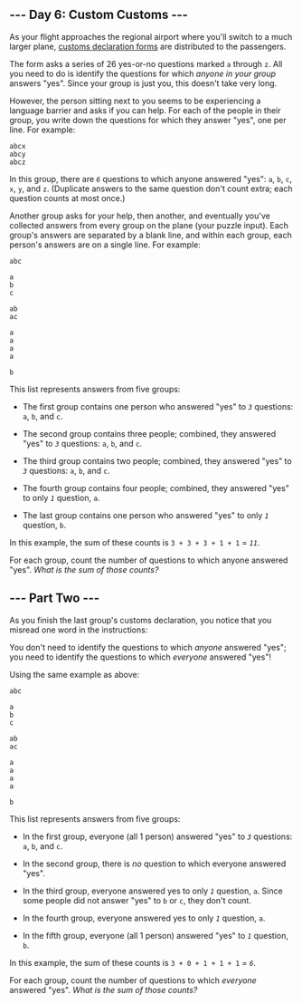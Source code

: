 ## --- Day 6: Custom Customs --- ##

As your flight approaches the regional airport where you'll switch to a
much larger plane, [customs declaration forms](https://en.wikipedia.org/wiki/Customs_declaration)
are distributed to the passengers.

The form asks a series of 26 yes-or-no questions marked `a` through `z`.
All you need to do is identify the questions for which *anyone in your
group* answers "yes". Since your group is just you, this doesn't take
very long.

However, the person sitting next to you seems to be experiencing a
language barrier and asks if you can help. For each of the people in
their group, you write down the questions for which they answer "yes",
one per line. For example:

    abcx
    abcy
    abcz

In this group, there are *`6`* questions to which anyone answered
"yes": `a`, `b`, `c`, `x`, `y`, and `z`. (Duplicate answers to the same
question don't count extra; each question counts at most once.)

Another group asks for your help, then another, and eventually you've
collected answers from every group on the plane (your puzzle input).
Each group's answers are separated by a blank line, and within each
group, each person's answers are on a single line. For example:

    abc
    
    a
    b
    c
    
    ab
    ac
    
    a
    a
    a
    a
    
    b

This list represents answers from five groups:

  * The first group contains one person who answered "yes" to *`3`*
    questions: `a`, `b`, and `c`.

  * The second group contains three people; combined, they answered
    "yes" to *`3`* questions: `a`, `b`, and `c`.

  * The third group contains two people; combined, they answered "yes"
    to *`3`* questions: `a`, `b`, and `c`.

  * The fourth group contains four people; combined, they answered
    "yes" to only *`1`* question, `a`.

  * The last group contains one person who answered "yes" to only *`1`*
    question, `b`.

In this example, the sum of these counts is `3 + 3 + 3 + 1 + 1` = *`11`*.

For each group, count the number of questions to which anyone answered
"yes". *What is the sum of those counts?*

## --- Part Two --- ##

As you finish the last group's customs declaration, you notice that you
misread one word in the instructions:

You don't need to identify the questions to which *anyone* answered
"yes"; you need to identify the questions to which *everyone* answered
"yes"!

Using the same example as above:

    abc
    
    a
    b
    c
    
    ab
    ac
    
    a
    a
    a
    a
    
    b

This list represents answers from five groups:

  * In the first group, everyone (all 1 person) answered "yes" to *`3`*
    questions: `a`, `b`, and `c`.

  * In the second group, there is *no* question to which everyone
    answered "yes".

  * In the third group, everyone answered yes to only *`1`* question, `a`.
    Since some people did not answer "yes" to `b` or `c`, they don't
    count.

  * In the fourth group, everyone answered yes to only *`1`* question,
    `a`.

  * In the fifth group, everyone (all 1 person) answered "yes" to *`1`*
    question, `b`.

In this example, the sum of these counts is `3 + 0 + 1 + 1 + 1` = *`6`*.

For each group, count the number of questions to which *everyone*
answered "yes". *What is the sum of those counts?*
